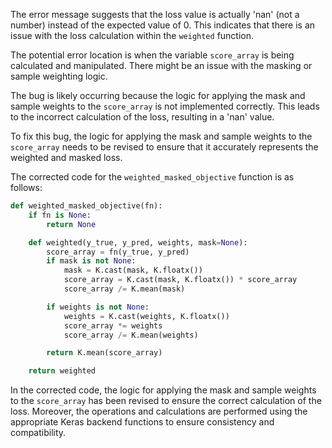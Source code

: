 The error message suggests that the loss value is actually 'nan' (not a number) instead of the expected value of 0. This indicates that there is an issue with the loss calculation within the `weighted` function.

The potential error location is when the variable `score_array` is being calculated and manipulated. There might be an issue with the masking or sample weighting logic.

The bug is likely occurring because the logic for applying the mask and sample weights to the `score_array` is not implemented correctly. This leads to the incorrect calculation of the loss, resulting in a 'nan' value.

To fix this bug, the logic for applying the mask and sample weights to the `score_array` needs to be revised to ensure that it accurately represents the weighted and masked loss.

The corrected code for the `weighted_masked_objective` function is as follows:

```python
def weighted_masked_objective(fn):
    if fn is None:
        return None

    def weighted(y_true, y_pred, weights, mask=None):
        score_array = fn(y_true, y_pred)
        if mask is not None:
            mask = K.cast(mask, K.floatx())
            score_array = K.cast(mask, K.floatx()) * score_array
            score_array /= K.mean(mask)

        if weights is not None:
            weights = K.cast(weights, K.floatx())
            score_array *= weights
            score_array /= K.mean(weights)

        return K.mean(score_array)

    return weighted
```

In the corrected code, the logic for applying the mask and sample weights to the `score_array` has been revised to ensure the correct calculation of the loss. Moreover, the operations and calculations are performed using the appropriate Keras backend functions to ensure consistency and compatibility.